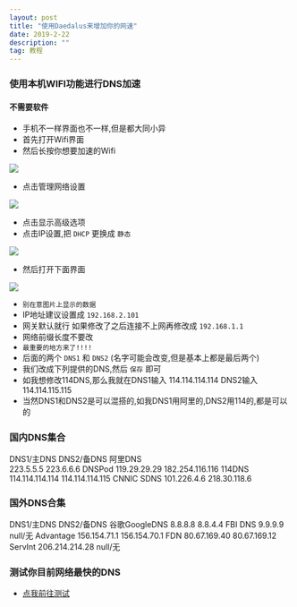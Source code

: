 ```yaml
---
layout: post
title: "使用Daedalus来增加你的网速"
date: 2019-2-22
description: ""
tag: 教程
---
```


### 使用本机WIFI功能进行DNS加速
#### 不需要软件

* 手机不一样界面也不一样,但是都大同小异
* 首先打开Wifi界面
* 然后长按你想要加速的Wifi

![](/images/boke/Daedalus/01.jpg)

* 点击管理网络设置

![](/images/boke/Daedalus/02.jpg)

* 点击显示高级选项
* 点击IP设置,把 `DHCP` 更换成 `静态`

![](/images/boke/Daedalus/03.jpg)

* 然后打开下面界面

![](/images/boke/Daedalus/04.jpg)

* `别在意图片上显示的数据`
* IP地址建议设置成 `192.168.2.101`
* 网关默认就行 如果修改了之后连接不上网再修改成 `192.168.1.1`
* 网络前缀长度不要改
* `最重要的地方来了!!!!`
* 后面的两个 `DNS1` 和 `DNS2` (名字可能会改变,但是基本上都是最后两个)
* 我们改成下列提供的DNS,然后 `保存` 即可
* 如我想修改114DNS,那么我就在DNS1输入 114.114.114.114 DNS2输入114.114.115.115
* 当然DNS1和DNS2是可以混搭的,如我DNS1用阿里的,DNS2用114的,都是可以的

### 国内DNS集合
DNS1/主DNS           DNS2/备DNS
阿里DNS                              
223.5.5.5                  223.6.6.6
DNSPod
119.29.29.29            182.254.116.116
114DNS
114.114.114.114      114.114.114.115
CNNIC SDNS
101.226.4.6              218.30.118.6
### 国外DNS合集
DNS1/主DNS           DNS2/备DNS
谷歌GoogleDNS
8.8.8.8                      8.8.4.4
FBI DNS
9.9.9.9                      null/无
Advantage
156.154.71.1           156.154.70.1
FDN
80.67.169.40           80.67.169.12
ServInt
206.214.214.28       null/无
### 测试你目前网络最快的DNS

* [点我前往测试](http://tools.cloudxns.net/Index/Diag)
